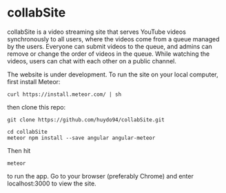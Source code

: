 # collabSite

collabSite is a video streaming site that serves YouTube videos synchronously to all users, where the videos come from a queue managed by the users. Everyone can submit videos to the queue, and admins can remove or change the order of videos in the queue. While watching the videos, users can chat with each other on a public channel.


The website is under development. To run the site on your local computer, first install Meteor: 

```
curl https://install.meteor.com/ | sh
```

then clone this repo:

```
git clone https://github.com/huydo94/collabSite.git
```

```
cd collabSite
meteor npm install --save angular angular-meteor
```

Then hit 
```
meteor
``` 

to run the app. Go to your browser (preferably Chrome) and enter localhost:3000 to view the site. 




